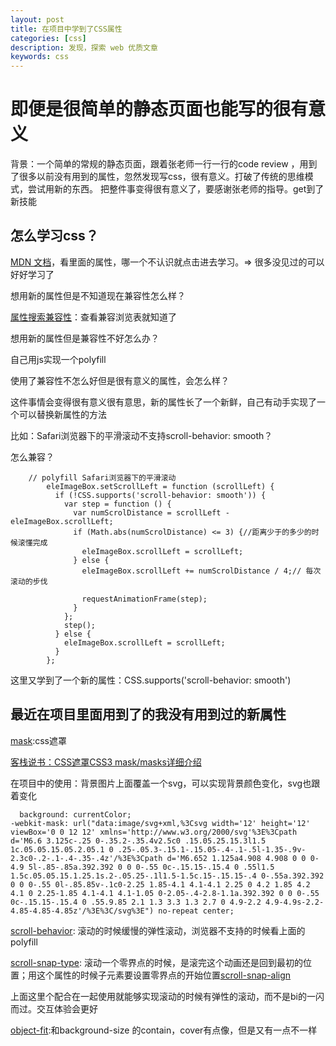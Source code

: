 ```yaml
---
layout: post
title: 在项目中学到了CSS属性
categories: [css]
description: 发现，探索 web 优质文章
keywords: css 
---
```


# 即便是很简单的静态页面也能写的很有意义
背景：一个简单的常规的静态页面，跟着张老师一行一行的code review ，用到了很多以前没有用到的属性，忽然发现写css，很有意义。打破了传统的思维模式，尝试用新的东西。
把整件事变得很有意义了，要感谢张老师的指导。get到了新技能

## 怎么学习css？

[MDN 文档](https://developer.mozilla.org/en-US/docs/Web/CSS/Reference)，看里面的属性，哪一个不认识就点击进去学习。=> 很多没见过的可以好好学习了

想用新的属性但是不知道现在兼容性怎么样？

[属性搜索兼容性](https://caniuse.com/)：查看兼容浏览表就知道了

想用新的属性但是兼容性不好怎么办？

自己用js实现一个polyfill

使用了兼容性不怎么好但是很有意义的属性，会怎么样？

这件事情会变得很有意义很有意思，新的属性长了一个新鲜，自己有动手实现了一个可以替换新属性的方法

比如：Safari浏览器下的平滑滚动不支持scroll-behavior: smooth？

怎么兼容？

```
    // polyfill Safari浏览器下的平滑滚动
        eleImageBox.setScrollLeft = function (scrollLeft) {
          if (!CSS.supports('scroll-behavior: smooth')) {
            var step = function () {
              var numScrolDistance = scrollLeft - eleImageBox.scrollLeft;
              if (Math.abs(numScrolDistance) <= 3) {//距离少于的多少的时候滚懂完成
                eleImageBox.scrollLeft = scrollLeft;
              } else {
                eleImageBox.scrollLeft += numScrolDistance / 4;// 每次滚动的步伐

                requestAnimationFrame(step);
              }
            };
            step();
          } else {
            eleImageBox.scrollLeft = scrollLeft;
          }
        };
```
这里又学到了一个新的属性：CSS.supports('scroll-behavior: smooth')

## 最近在项目里面用到了的我没有用到过的新属性
[mask](https://developer.mozilla.org/en-US/docs/Web/CSS/mask):css遮罩

[客栈说书：CSS遮罩CSS3 mask/masks详细介绍](https://www.zhangxinxu.com/wordpress/2017/11/css-css3-mask-masks/)

在项目中的使用：背景图片上面覆盖一个svg，可以实现背景颜色变化，svg也跟着变化

```
  background: currentColor;
-webkit-mask: url("data:image/svg+xml,%3Csvg width='12' height='12' viewBox='0 0 12 12' xmlns='http://www.w3.org/2000/svg'%3E%3Cpath d='M6.6 3.125c-.25 0-.35.2-.35.4v2.5c0 .15.05.25.15.3l1.5 1c.05.05.15.05.2.05.1 0 .25-.05.3-.15.1-.15.05-.4-.1-.5l-1.35-.9v-2.3c0-.2-.1-.4-.35-.4z'/%3E%3Cpath d='M6.652 1.125a4.908 4.908 0 0 0-4.9 5l-.85-.85a.392.392 0 0 0-.55 0c-.15.15-.15.4 0 .55l1.5 1.5c.05.05.15.1.25.1s.2-.05.25-.1l1.5-1.5c.15-.15.15-.4 0-.55a.392.392 0 0 0-.55 0l-.85.85v-.1c0-2.25 1.85-4.1 4.1-4.1 2.25 0 4.2 1.85 4.2 4.1 0 2.25-1.85 4.1-4.1 4.1-1.05 0-2.05-.4-2.8-1.1a.392.392 0 0 0-.55 0c-.15.15-.15.4 0 .55.9.85 2.1 1.3 3.3 1.3 2.7 0 4.9-2.2 4.9-4.9s-2.2-4.85-4.85-4.85z'/%3E%3C/svg%3E") no-repeat center;
```

[scroll-behavior](https://developer.mozilla.org/en-US/docs/Web/CSS/scroll-behavior): 滚动的时候缓慢的弹性滚动，浏览器不支持的时候看上面的polyfill

[scroll-snap-type](https://developer.mozilla.org/en-US/docs/Web/CSS/scroll-snap-type): 滚动一个零界点的时候，是滚完这个动画还是回到最初的位置；用这个属性的时候子元素要设置零界点的开始位置[scroll-snap-align](https://developer.mozilla.org/en-US/docs/Web/CSS/scroll-snap-align)

上面这里个配合在一起使用就能够实现滚动的时候有弹性的滚动，而不是bi的一闪而过。交互体验会更好

[object-fit](https://developer.mozilla.org/en-US/docs/Web/CSS/object-fit):和background-size 的contain，cover有点像，但是又有一点不一样